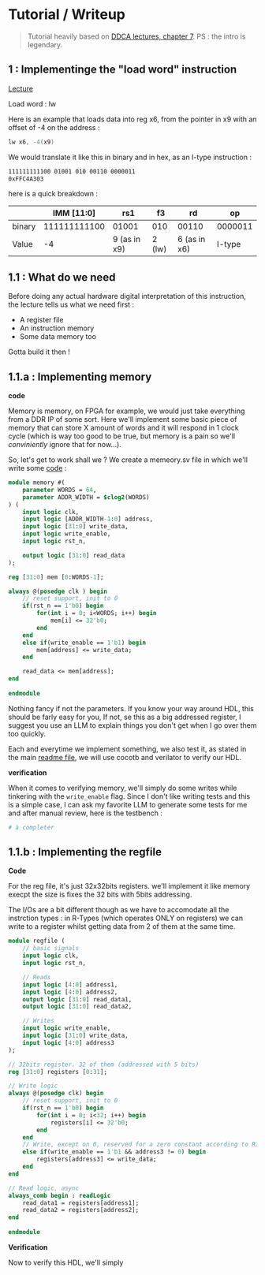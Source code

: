# Tutorial / Writeup

> Tutorial heavily based on [DDCA lectures, chapter 7](https://www.youtube.com/watch?v=lrN-uBKooRY&list=PLh8QClfSUTcbfTnKUz_uPOn-ghB4iqAhs). PS :  the intro is legendary.

## 1 : Implementinge the "load word" instruction

[Lecture](https://www.youtube.com/watch?v=AoBkibslRBM)

Load word : lw

Here is an example that loads data into reg x6, from the pointer in x9 with an offset of -4 on the address :

```asm
lw x6, -4(x9)
```

We would translate it like this in binary and in hex, as an I-type instruction :

```txt
111111111100 01001 010 00110 0000011
0xFFC4A303
```

here is a quick breakdown :

|         | IMM [11:0]   | rs1          | f3                                            | rd           | op           |
| ------- | ------------ | ------------ | --------------------------------------------- | ------------ | ------------ |
| binary  | 111111111100 | 01001        | 010                                           | 00110        | 0000011      |
| Value   | -4           | 9 (as in x9) | 2 (lw)                                        | 6 (as in x6) | I-type       |

## 1.1 : What do we need

Before doing any actual hardware digital interpretation of this instruction, the lecture tells us what we need first :

- A register file
- An instruction memory
- Some data memory too

Gotta build it then !

## 1.1.a : Implementing memory

**code**

Memory is memory, on FPGA for example, we would just take everything from a DDR IP of some sort. Here we'll implement some basic piece of memory that can store X amount of words and it will respond in 1 clock cycle (which is way too good to be true, but memory is a pain so we'll *conviniently* ignore that for now...).

So, let's get to work shall we ? We create a memeory.sv file in which we'll write some [code](./src/memory.sv) :

```sv
module memory #(
    parameter WORDS = 64,
    parameter ADDR_WIDTH = $clog2(WORDS)
) (
    input logic clk,
    input logic [ADDR_WIDTH-1:0] address,
    input logic [31:0] write_data,
    input logic write_enable,
    input logic rst_n,

    output logic [31:0] read_data
);

reg [31:0] mem [0:WORDS-1];

always @(posedge clk ) begin
    // reset support, init to 0
    if(rst_n == 1'b0) begin
        for(int i = 0; i<WORDS; i++) begin
            mem[i] <= 32'b0;
        end
    end 
    else if(write_enable == 1'b1) begin
        mem[address] <= write_data;
    end

    read_data <= mem[address];
end
  
endmodule
```

Nothing fancy if not the parameters. If you know your way around HDL, this should be farly easy for you, If not, se this as a big addressed register, I suggest you use an LLM to explain things you don't get when I go over them too quickly.

Each and everytime we implement something, we also test it, as stated in the main [readme file](./readme.md), we will use cocotb and verilator to verify our HDL.

**verification**

When it comes to verifying memory, we'll simply do some writes while tinkering with the ``write_enable`` flag. Since I don't like writing tests and this is a simple case, I can ask my favorite LLM to generate some tests for me and after manual review, here is the testbench :

```python
# à completer
```

## 1.1.b : Implementing the regfile

**Code**

For the reg file, it's just 32x32bits registers. we'll implement it like memory execpt the size is fixes the 32 bits with 5bits addressing.

The I/Os are a bit different though as we have to accomodate all the instrction types : in R-Types (which operates ONLY on registers) we can write to a register whilst getting data from 2 of them at the same time.

```sv
module regfile (
    // basic signals
    input logic clk,
    input logic rst_n,

    // Reads
    input logic [4:0] address1,
    input logic [4:0] address2,
    output logic [31:0] read_data1,
    output logic [31:0] read_data2,

    // Writes
    input logic write_enable,
    input logic [31:0] write_data,
    input logic [4:0] address3
);

// 32bits register. 32 of them (addressed with 5 bits)
reg [31:0] registers [0:31]; 

// Write logic
always @(posedge clk) begin
    // reset support, init to 0
    if(rst_n == 1'b0) begin
        for(int i = 0; i<32; i++) begin
            registers[i] <= 32'b0;
        end
    end 
    // Write, except on 0, reserved for a zero constant according to RISC-V specs
    else if(write_enable == 1'b1 && address3 != 0) begin
        registers[address3] <= write_data;
    end
end

// Read logic, async
always_comb begin : readLogic
    read_data1 = registers[address1];
    read_data2 = registers[address2];
end
  
endmodule
```

**Verification**

Now to verify this HDL, we'll simply 